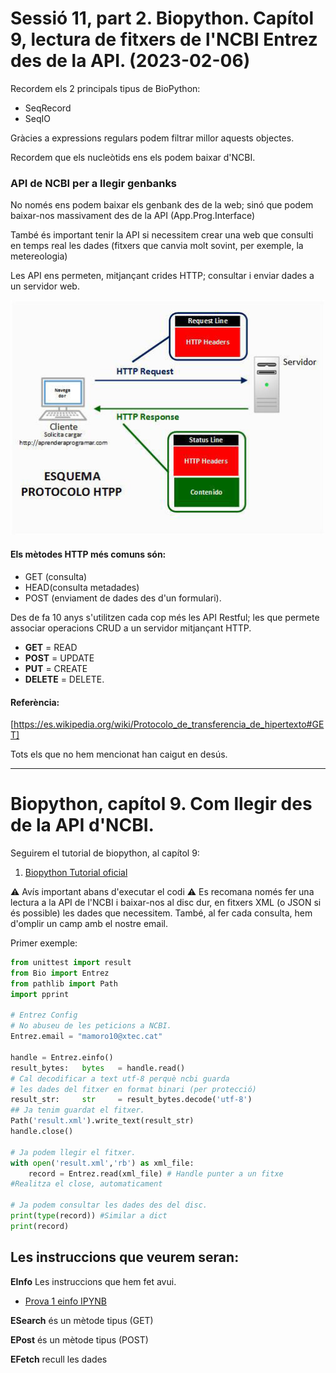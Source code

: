 
# Sessió 11, part 2. Biopython. Capítol 9, lectura de fitxers de l'NCBI Entrez des de la API. (2023-02-06)

Recordem els 2 principals tipus de BioPython:
* SeqRecord
* SeqIO

Gràcies a expressions regulars podem filtrar millor aquests objectes.

Recordem que els nucleòtids ens els podem baixar d'NCBI.

### API de NCBI per a llegir genbanks

No només ens podem baixar els genbank des de la web; sinó que podem baixar-nos massivament des de la API (App.Prog.Interface)

També és important tenir la API si necessitem crear una web que consulti en temps real les dades (fitxers que canvia molt sovint, per exemple, la metereologia)

Les API ens permeten, mitjançant crides HTTP; consultar i enviar dades a un servidor web.

![[API.jpg]](./API.jpg "API.jpg")

#### Els mètodes HTTP més comuns són: 

- GET (consulta)
- HEAD(consulta metadades)
- POST (enviament de dades des d'un formulari).

Des de fa 10 anys s'utilitzen cada cop més les API Restful; les que permete associar operacions CRUD a un servidor mitjançant HTTP.
* **GET** = READ
* **POST** = UPDATE
* **PUT** = CREATE
* **DELETE** = DELETE.


#### Referència:
[https://es.wikipedia.org/wiki/Protocolo_de_transferencia_de_hipertexto#GET]

Tots els que no hem mencionat han caigut en desús.

<hr/>

# Biopython, capítol 9. Com llegir des de la API d'NCBI.

Seguirem el tutorial de biopython, al capítol 9:

1. [Biopython Tutorial oficial](http://biopython.org/DIST/docs/tutorial/Tutorial.html#sec143 "biopython")

⚠ Avís important abans d'executar el codi ⚠
Es recomana només fer una lectura a la API de l'NCBI i baixar-nos al disc dur, en fitxers XML (o JSON si és possible) les dades que necessitem.
També, al fer cada consulta, hem d'omplir un camp amb el nostre email.

Primer exemple:

```python
from unittest import result
from Bio import Entrez
from pathlib import Path
import pprint 

# Entrez Config
# No abuseu de les peticions a NCBI.
Entrez.email = "mamoro10@xtec.cat"

handle = Entrez.einfo()
result_bytes:   bytes   = handle.read()
# Cal decodificar a text utf-8 perquè ncbi guarda 
# les dades del fitxer en format binari (per protecció) 
result_str:     str     = result_bytes.decode('utf-8')
## Ja tenim guardat el fitxer.
Path('result.xml').write_text(result_str)
handle.close()

# Ja podem llegir el fitxer.
with open('result.xml','rb') as xml_file:
    record = Entrez.read(xml_file) # Handle punter a un fitxe
#Realitza el close, automaticament

# Ja podem consultar les dades des del disc.
print(type(record)) #Similar a dict
print(record)
```

## Les instruccions que veurem seran:

**EInfo** Les instruccions que hem fet avui.

- [Prova 1 einfo IPYNB](./entrez1.ipynb "entrez1.ipynb")

**ESearch** és un mètode tipus (GET)
   
**EPost** és un mètode tipus (POST)
   
**EFetch** recull les dades

</hr>
</hr>
